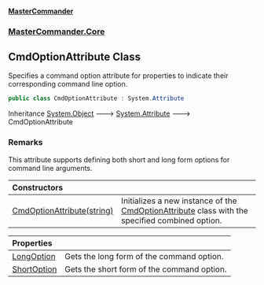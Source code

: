 #### [MasterCommander](MasterCommander.md 'MasterCommander')
### [MasterCommander.Core](MasterCommander.Core.md 'MasterCommander.Core')

## CmdOptionAttribute Class

Specifies a command option attribute for properties to indicate their corresponding command line option.

```csharp
public class CmdOptionAttribute : System.Attribute
```

Inheritance [System.Object](https://docs.microsoft.com/en-us/dotnet/api/System.Object 'System.Object') &#129106; [System.Attribute](https://docs.microsoft.com/en-us/dotnet/api/System.Attribute 'System.Attribute') &#129106; CmdOptionAttribute

### Remarks
This attribute supports defining both short and long form options for command line arguments.

| Constructors | |
| :--- | :--- |
| [CmdOptionAttribute(string)](CmdOptionAttribute.CmdOptionAttribute(string).md 'MasterCommander.Core.CmdOptionAttribute.CmdOptionAttribute(string)') | Initializes a new instance of the [CmdOptionAttribute](CmdOptionAttribute.md 'MasterCommander.Core.CmdOptionAttribute') class with the specified combined option. |

| Properties | |
| :--- | :--- |
| [LongOption](CmdOptionAttribute.LongOption.md 'MasterCommander.Core.CmdOptionAttribute.LongOption') | Gets the long form of the command option. |
| [ShortOption](CmdOptionAttribute.ShortOption.md 'MasterCommander.Core.CmdOptionAttribute.ShortOption') | Gets the short form of the command option. |
